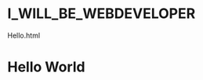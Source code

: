 # I_WILL_BE_WEBDEVELOPER
Hello.html
<!DOCTYPE html>
<html>
<head>
  <title>Hello</title>
</head>
<body>
  <h1>Hello World</h1>
</body>
</html>
